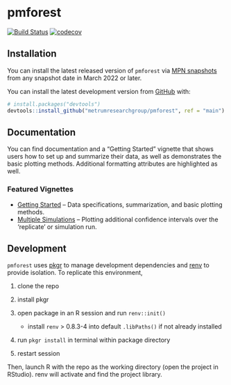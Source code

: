 
<!-- README.md is generated from README.Rmd. Please edit that file -->

<br>

# pmforest

<!-- # pmforest <a href='https:/metrumresearchgroup.github.io/pmforest'><img src='man/figures/logo.png' align="right" height="120" /></a> -->
<!-- badges: start -->

[![Build
Status](https://github-drone.metrumrg.com/api/badges/metrumresearchgroup/pmforest/status.svg)](https://github-drone.metrumrg.com/metrumresearchgroup/pmforest)
[![codecov](https://codecov.io/gh/metrumresearchgroup/pmforest/branch/main/graph/badge.svg)](https://codecov.io/gh/metrumresearchgroup/pmforest)
<!-- badges: end -->

## Installation

You can install the latest released version of `pmforest` via [MPN
snapshots](https://mpn.metworx.com/docs/snapshots/) from any snapshot
date in March 2022 or later.

You can install the latest development version from
[GitHub](https://github.com/) with:

``` r
# install.packages("devtools")
devtools::install_github("metrumresearchgroup/pmforest", ref = "main")
```

## Documentation

You can find documentation and a “Getting Started” vignette that shows
users how to set up and summarize their data, as well as demonstrates
the basic plotting methods. Additional formatting attributes are
highlighted as well.

### Featured Vignettes

-   [Getting
    Started](https://metrumresearchgroup.github.io/pmforest/articles/getting-started.html)
    – Data specifications, summarization, and basic plotting methods.
-   [Multiple
    Simulations](https://metrumresearchgroup.github.io/pmforest/articles/multiple-simulations.html)
    – Plotting additional confidence intervals over the ‘replicate’ or
    simulation run.

## Development

`pmforest` uses [pkgr](https://github.com/metrumresearchgroup/pkgr) to
manage development dependencies and
[renv](https://rstudio.github.io/renv/) to provide isolation. To
replicate this environment,

1.  clone the repo

2.  install pkgr

3.  open package in an R session and run `renv::init()`

    -   install `renv` &gt; 0.8.3-4 into default `.libPaths()` if not
        already installed

4.  run `pkgr install` in terminal within package directory

5.  restart session

Then, launch R with the repo as the working directory (open the project
in RStudio). renv will activate and find the project library.
